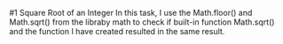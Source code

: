 #1 Square Root of an Integer
In this task, I use the Math.floor() and Math.sqrt() from the libraby math to check if built-in function Math.sqrt() and the function I have created resulted in the same result.
